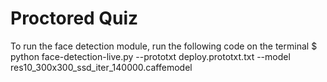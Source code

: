 # Proctored Quiz
 
To run the face detection module, 
run the following code on the terminal 
$ python face-detection-live.py --prototxt deploy.prototxt.txt --model res10_300x300_ssd_iter_140000.caffemodel
